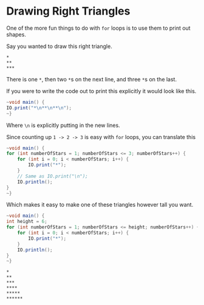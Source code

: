 # Drawing Right Triangles

One of the more fun things to do with `for` loops is to use them to print out shapes.

Say you wanted to draw this right triangle.

```
*
**
***
```

There is one `*`, then two `*`s on the next line, and three `*`s on the last.

If you were to write the code out to print this explicitly it would look like this.

```java
~void main() {
IO.print("*\n**\n**\n");
~}
```

Where `\n` is explicitly putting in the new lines.

Since counting up `1 -> 2 -> 3` is easy with `for` loops, you can translate this

```java
~void main() {
for (int numberOfStars = 1; numberOfStars <= 3; numberOfStars++) {
    for (int i = 0; i < numberOfStars; i++) {
        IO.print("*");
    }
    // Same as IO.print("\n");
    IO.println();
}
~}
```

Which makes it easy to make one of these triangles however tall you want.

```java
~void main() {
int height = 6;
for (int numberOfStars = 1; numberOfStars <= height; numberOfStars++) {
    for (int i = 0; i < numberOfStars; i++) {
        IO.print("*");
    }
    IO.println();
}
~}
```

```
*
**
***
****
*****
******
```
